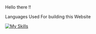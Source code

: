 Hello there !!

Languages Used For building this Website

[![My Skills](https://skillicons.dev/icons?i=js,html,css)](https://skillicons.dev)
